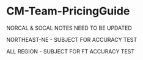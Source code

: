 # CM-Team-PricingGuide
NORCAL &  SOCAL NOTES NEED TO BE UPDATED


NORTHEAST-NE - SUBJECT FOR ACCURACY TEST

ALL REGION - SUBJECT FOR FT ACCURACY TEST
